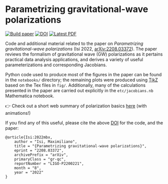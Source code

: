 # Parametrizing gravitational-wave polarizations

[![Build paper](https://github.com/maxisi/gwpols/actions/workflows/paper-maker.yml/badge.svg)](https://github.com/maxisi/gwpols/actions/workflows/paper-maker.yml) 
[![DOI](https://zenodo.org/badge/DOI/10.5281/zenodo.7016057.svg)](https://doi.org/10.5281/zenodo.7016057)
[![Latest PDF](https://img.shields.io/badge/PDF-latest-orange.svg?style=flat)](https://github.com/maxisi/gwpols/blob/main-pdf/polpars.pdf)

Code and additional material related to the paper on _Parametrizing gravitational-wave polarizations_ (Isi 2022, [arXiv:2208.03372](https://arxiv.org/abs/2208.03372)). The paper reviews the formalism of gravitational wave (GW) polarizations as it pertains practical data analysis applications, and derives a variety of useful parameterizations and corresponding Jacobians.

Python code used to produce most of the figures in the paper can be found in the `notebooks/` directory; the remaining plots were produced using [TikZ](https://en.wikipedia.org/wiki/PGF/TikZ) based on the Tex files in `fig/`. Additionally, many of the calculations presented in the paper are carried out explicitly in the `etc/jacobians.nb` Mathematica notebook.

:point_right: Check out a short web summary of polarization basics [here](https://maxisi.github.io/gwpols/) (with animations!)

If you find any of this useful, please cite the above [DOI](https://doi.org/10.5281/zenodo.7016057) for the code, and the paper:

```
@article{Isi:2022mbx,
    author = "Isi, Maximiliano",
    title = "{Parametrizing gravitational-wave polarizations}",
    eprint = "2208.03372",
    archivePrefix = "arXiv",
    primaryClass = "gr-qc",
    reportNumber = "LIGO-P2200221",
    month = "8",
    year = "2022"
}
```
